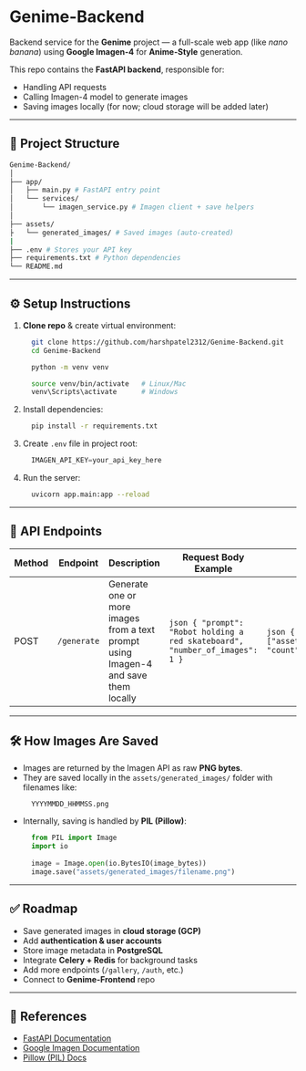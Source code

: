 # Genime-Backend

Backend service for the **Genime** project — a full-scale web app (like *nano banana*) using **Google Imagen-4** for **Anime-Style** generation.  

This repo contains the **FastAPI backend**, responsible for:
- Handling API requests  
- Calling Imagen-4 model to generate images  
- Saving images locally (for now; cloud storage will be added later)  

---

## 📂 Project Structure
```bash
Genime-Backend/
│
├── app/
│   ├── main.py # FastAPI entry point
│   └── services/
│       └── imagen_service.py # Imagen client + save helpers
│
├── assets/
├   └── generated_images/ # Saved images (auto-created)
|
├── .env # Stores your API key
├── requirements.txt # Python dependencies
└── README.md
```

---

## ⚙️ Setup Instructions

1. **Clone repo** & create virtual environment:
   ```bash
     git clone https://github.com/harshpatel2312/Genime-Backend.git
     cd Genime-Backend
   
     python -m venv venv
   
     source venv/bin/activate   # Linux/Mac
     venv\Scripts\activate      # Windows
   ```

2. Install dependencies:
   ```bash
     pip install -r requirements.txt
   ```

3. Create `.env` file in project root:
   ```python
     IMAGEN_API_KEY=your_api_key_here
   ```

4. Run the server:
   ```bash
     uvicorn app.main:app --reload
   ```

---

## 🚀 API Endpoints

| Method | Endpoint     | Description                                                | Request Body Example | Response Example |
|--------|-------------|------------------------------------------------------------|----------------------|------------------|
| POST   | `/generate` | Generate one or more images from a text prompt using Imagen-4 and save them locally | ```json { "prompt": "Robot holding a red skateboard", "number_of_images": 1 } ``` | ```json { "status": "success", "files": ["assets/generated_images/20250916_175422.png"], "count": 1 } ``` |

---

## 🛠️ How Images Are Saved

- Images are returned by the Imagen API as raw **PNG bytes**.
- They are saved locally in the `assets/generated_images/` folder with filenames like:
  ```bash
    YYYYMMDD_HHMMSS.png
  ```
- Internally, saving is handled by **PIL (Pillow)**:
  ```python
    from PIL import Image
    import io
    
    image = Image.open(io.BytesIO(image_bytes))
    image.save("assets/generated_images/filename.png")
  ```

---

## ✅ Roadmap
- Save generated images in **cloud storage (GCP)**
- Add **authentication & user accounts**
- Store image metadata in **PostgreSQL**
- Integrate **Celery + Redis** for background tasks
- Add more endpoints (`/gallery`, `/auth`, etc.)
- Connect to **Genime-Frontend** repo

---

## 📖 References
- [FastAPI Documentation](https://fastapi.tiangolo.com/)
- [Google Imagen Documentation](https://ai.google.dev/gemini-api/docs/imagen)
- [Pillow (PIL) Docs](https://pillow.readthedocs.io/en/stable/)
